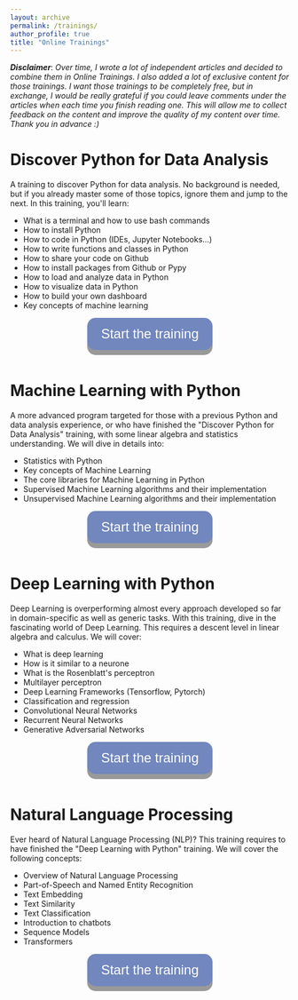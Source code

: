 ```yaml
---
layout: archive
permalink: /trainings/
author_profile: true
title: "Online Trainings"
---
```


<style>
.button {
  display: inline-block;
  padding: 15px 25px;
  font-size: 24px;
  cursor: pointer;
  text-align: center;
  text-decoration: none;
  outline: none;
  color: #fff;
  background-color: #7187bd;
  border: none;
  border-radius: 15px;
  box-shadow: 0 9px #999;
}

.button:hover {background-color: #7187bd}

.button:active {
  background-color: #7187bd;
  box-shadow: 0 5px #666;
  transform: translateY(4px);
}
</style>

***Disclaimer***: *Over time, I wrote a lot of independent articles and decided to combine them in Online Trainings. I also added a lot of exclusive content for those trainings. I want those trainings to be completely free, but in exchange, I would be really grateful if you could leave comments under the articles when each time you finish reading one. This will allow me to collect feedback on the content and improve the quality of my content over time. Thank you in advance :)*

# Discover Python for Data Analysis

A training to discover Python for data analysis. No background is needed, but if you already master some of those topics, ignore them and jump to the next. In this training, you'll learn:
- What is a terminal and how to use bash commands
- How to install Python
- How to code in Python (IDEs, Jupyter Notebooks...)
- How to write functions and classes in Python
- How to share your code on Github
- How to install packages from Github or Pypy
- How to load and analyze data in Python
- How to visualize data in Python
- How to build your own dashboard
- Key concepts of machine learning

<center><button class="button" onclick="location.href='https://maelfabien.github.io/da_training/'" type="button">
         Start the training</button></center>
<br>

# Machine Learning with Python

A more advanced program targeted for those with a previous Python and data analysis experience, or who have finished the "Discover Python for Data Analysis" training, with some linear algebra and statistics understanding. We will dive in details into:
- Statistics with Python
- Key concepts of Machine Learning
- The core libraries for Machine Learning in Python
- Supervised Machine Learning algorithms and their implementation
- Unsupervised Machine Learning algorithms and their implementation

<center><button class="button" onclick="location.href='https://maelfabien.github.io/ml_training/'" type="button">
         Start the training</button></center>
<br>

# Deep Learning with Python

Deep Learning is overperforming almost every approach developed so far in domain-specific as well as generic tasks. With this training, dive in the fascinating world of Deep Learning. This requires a descent level in linear algebra and calculus. We will cover:
- What is deep learning
- How is it similar to a neurone
- What is the Rosenblatt's perceptron
- Multilayer perceptron
- Deep Learning Frameworks (Tensorflow, Pytorch)
- Classification and regression
- Convolutional Neural Networks
- Recurrent Neural Networks
- Generative Adversarial Networks

<center><button class="button" onclick="location.href='https://maelfabien.github.io/dl_training/'" type="button">
         Start the training</button></center>
<br>

# Natural Language Processing

Ever heard of Natural Language Processing (NLP)? This training requires to have finished the "Deep Learning with Python" training. We will cover the following concepts: 
- Overview of Natural Language Processing
- Part-of-Speech and Named Entity Recognition
- Text Embedding
- Text Similarity
- Text Classification
- Introduction to chatbots
- Sequence Models
- Transformers

<center><button class="button" onclick="location.href='https://maelfabien.github.io/nlp_training/'" type="button">
         Start the training</button></center>
<br>